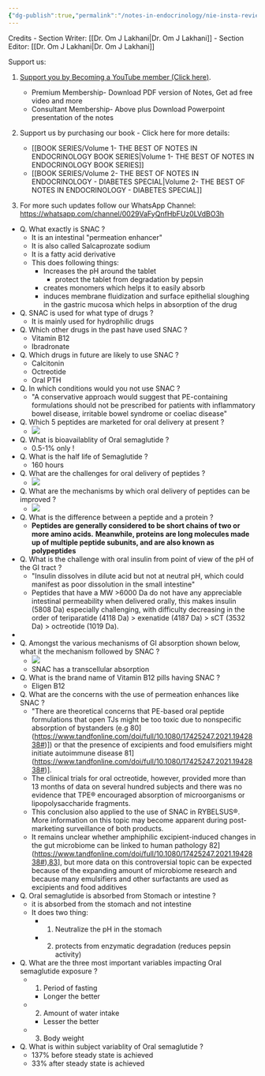 ```yaml
---
{"dg-publish":true,"permalink":"/notes-in-endocrinology/nie-insta-review/snac/"}
---
```




Credits
    - Section Writer: [[Dr. Om J Lakhani\|Dr. Om J Lakhani]]
    - Section Editor: [[Dr. Om J Lakhani\|Dr. Om J Lakhani]]


Support us:
1. [Support you by Becoming a YouTube member (Click here)](https://www.youtube.com/channel/UC6zQSf7dLDqfQOeM4mNUBTQ/join). 
	- Premium Membership- Download PDF version of Notes, Get ad free video and more
	- Consultant Membership- Above plus Download Powerpoint presentation of the notes 
2. Support us by purchasing our book - Click here for more details:
	- [[BOOK SERIES/Volume 1- THE BEST OF NOTES IN ENDOCRINOLOGY BOOK SERIES\|Volume 1- THE BEST OF NOTES IN ENDOCRINOLOGY BOOK SERIES]]
	- [[BOOK SERIES/Volume 2- THE BEST OF NOTES IN ENDOCRINOLOGY - DIABETES SPECIAL\|Volume 2- THE BEST OF NOTES IN ENDOCRINOLOGY - DIABETES SPECIAL]]

3. For more such updates follow our WhatsApp Channel: https://whatsapp.com/channel/0029VaFyQnfHbFUz0LVdBO3h


- Q. What exactly is  SNAC  ?
    - It is an intestinal "permeation enhancer"
    - It is also called Salcaprozate sodium 
    - It is a fatty acid derivative 
    - This does following things:
        - Increases the pH around the tablet
            - protect the tablet from degradation by pepsin
        - creates monomers which helps it to easily absorb
        - induces membrane fluidization and surface epithelial sloughing in the gastric mucosa which helps in absorption of the drug
- Q.  SNAC  is used for what type of drugs ?
    - It is mainly used for hydrophilic drugs
- Q. Which other drugs in the past have used SNAC ?
    - Vitamin B12
    - Ibradronate
- Q. Which drugs in future are likely to use SNAC ?
    -  Calcitonin 
    -  Octreotide 
    - Oral  PTH 
- Q. In which conditions would you not use SNAC ?
    - "A conservative approach would suggest that PE-containing formulations should not be prescribed for patients with inflammatory bowel disease, irritable bowel syndrome or coeliac disease"
- Q. Which 5 peptides are marketed for oral delivery at present ?
    - ![](https://firebasestorage.googleapis.com/v0/b/firescript-577a2.appspot.com/o/imgs%2Fapp%2FMedical_learning%2FBEsGuyzLbR.19.05%402x.png?alt=media&token=46d67352-7b75-4cfe-a99e-cd2a92f4492f)
- Q. What is bioavailablity of  Oral semaglutide  ?
    - 0.5-1% only ! 
- Q. What is the half life of  Semaglutide  ?
    - 160 hours
- Q. What are the challenges for oral delivery of peptides ?
    - ![](https://firebasestorage.googleapis.com/v0/b/firescript-577a2.appspot.com/o/imgs%2Fapp%2FMedical_learning%2FjgW33agglw.22.07%402x.png?alt=media&token=0d8fd6cb-00f7-4231-ba78-eb903faddd91)
- Q. What are the mechanisms by which oral delivery of peptides can be improved ?
    - ![](https://firebasestorage.googleapis.com/v0/b/firescript-577a2.appspot.com/o/imgs%2Fapp%2FMedical_learning%2FvwHubCcO09.23.12%402x.png?alt=media&token=5f18d34e-f077-40ce-a58b-3eeab648155d)
- Q. What is the difference between a  peptide  and a  protein  ?
    - **Peptides are generally considered to be short chains of two or more amino acids.** **Meanwhile, proteins are long molecules made up of multiple peptide subunits, and are also known as polypeptides**
- Q. What is the challenge with  oral insulin  from point of view of the pH of the GI tract ?
    - "Insulin dissolves in dilute acid but not at neutral pH, which could manifest as poor dissolution in the small intestine"
    - Peptides that have a MW >6000 Da do not have any appreciable intestinal permeability when delivered orally, this makes insulin (5808 Da) especially challenging, with difficulty decreasing in the order of teriparatide (4118 Da) > exenatide (4187 Da) > sCT (3532 Da) > octreotide (1019 Da).
- 
- Q. Amongst the various mechanisms of GI absorption shown below, what it the mechanism followed by  SNAC  ?
    - ![](https://firebasestorage.googleapis.com/v0/b/firescript-577a2.appspot.com/o/imgs%2Fapp%2FMedical_learning%2FVTywcEbSQh.30.31%402x.png?alt=media&token=8c9878f1-eeaf-471e-b5e7-d9e96ff95da4)
    - SNAC has a  transcellular  absorption
- Q. What is the brand name of  Vitamin B12  pills having  SNAC  ?
    -  Eligen B12 
- Q. What are the concerns with the use of permeation enhances like  SNAC  ?
    - "There are theoretical concerns that PE-based oral peptide formulations that open TJs might be too toxic due to nonspecific absorption of bystanders (e.g  80](https://www.tandfonline.com/doi/full/10.1080/17425247.2021.1942838#)]) or that the presence of excipients and food emulsifiers might initiate autoimmune disease  81](https://www.tandfonline.com/doi/full/10.1080/17425247.2021.1942838#)]. 
    - The clinical trials for oral octreotide, however, provided more than 13 months of data on several hundred subjects and there was no evidence that TPE® encouraged absorption of microorganisms or lipopolysaccharide fragments. 
    - This conclusion also applied to the use of SNAC in RYBELSUS®. More information on this topic may become apparent during post-marketing surveillance of both products. 
    - It remains unclear whether amphiphilic excipient-induced changes in the gut microbiome can be linked to human pathology  82](https://www.tandfonline.com/doi/full/10.1080/17425247.2021.1942838#),[83](https://www.tandfonline.com/doi/full/10.1080/17425247.2021.1942838#)], but more data on this controversial topic can be expected because of the expanding amount of microbiome research and because many emulsifiers and other surfactants are used as excipients and food additives
- Q.  Oral semaglutide  is absorbed from Stomach or intestine ?
    - it is absorbed from the stomach and not intestine
    - It does two thing:
        - 1. Neutralize the pH in the stomach
        - 2. protects from enzymatic degradation  (reduces pepsin activity)
- Q. What are the three most important variables impacting  Oral semaglutide  exposure ?
    - 1. Period of fasting
        - Longer the better
    - 2. Amount of water intake
        - Lesser the better 
    - 3. Body weight 
- Q. What is within subject variablity of  Oral semaglutide  ?
    - 137% before steady state is achieved
    - 33% after steady state is achieved 
